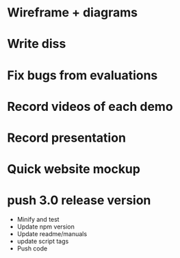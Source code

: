 # Wireframe  + diagrams
# Write diss
# Fix bugs from evaluations
# Record videos of each demo
# Record presentation
# Quick website mockup

# push 3.0 release version
- Minify and test
- Update npm version
- Update readme/manuals
- update script tags
- Push code